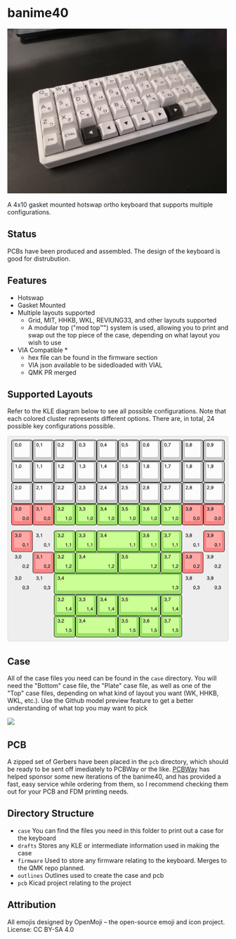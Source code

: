 # banime40

<img src="https://raw.githubusercontent.com/ChrisChrisLoLo/banime40/master/docs/images/IMG_20220319_143632.jpg" width="500">

A 4x10 gasket mounted hotswap ortho keyboard that supports multiple configurations.

## Status
PCBs have been produced and assembled. The design of the keyboard is good for distrubution.

## Features
- Hotswap
- Gasket Mounted
- Multiple layouts supported
    - Grid, MIT, HHKB, WKL, REVIUNG33, and other layouts supported
    - A modular top ("mod top™") system is used, allowing you to print and swap out the top piece of the case, depending on what layout you wish to use
- VIA Compatible *
    - hex file can be found in the firmware section
    - VIA json available to be sidedloaded with VIAL
    - QMK PR merged

## Supported Layouts
Refer to the KLE diagram below to see all possible configurations. Note that each colored cluster represents different options.
There are, in total, 24 possible key configurations possible.

<img src="https://raw.githubusercontent.com/ChrisChrisLoLo/banime40/master/docs/images/keyboard-layout.png">

## Case 
All of the case files you need can be found in the `case` directory. You will need the "Bottom" case file, the "Plate" case file, as well as one of the "Top" case files, depending on what kind of layout you want (WK, HHKB, WKL, etc.). Use the Github model preview feature to get a better understanding of what top you may want to pick

 <img src="https://raw.githubusercontent.com/ChrisChrisLoLo/banime40/master/docs/images/IMG_20220319_144006.jpg" width="500">

## PCB
A zipped set of Gerbers have been placed in the `pcb` directory, which should be ready to be sent off imediately to PCBWay or the like. [PCBWay](https://www.pcbway.com/) has helped sponsor some new iterations of the banime40, and has provided a fast, easy service while ordering from them, so I recommend checking them out for your PCB and FDM printing needs.

## Directory Structure
- `case`
    You can find the files you need in this folder to print out a case for the keyboard
- `drafts`
    Stores any KLE or intermediate information used in making the case
- `firmware`
    Used to store any firmware relating to the keyboard. Merges to the QMK repo planned.
- `outlines`
    Outlines used to create the case and pcb
- `pcb`
    Kicad project relating to the project
    
## Attribution
All emojis designed by OpenMoji – the open-source emoji and icon project. License: CC BY-SA 4.0
